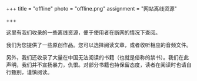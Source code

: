 +++
title = "offline"
photo = "offline.png"
assignment = "网站离线资源"

+++

这里有我们收录的一些离线资源，便于使用者在断网的情况下查阅。
<!--more-->

我们为您提供了一些原创作品。您可以选择阅读文章，或者收听相应的音频文件。

另外，我们还收录了大量在中国无法阅读的书籍（也就是俗称的禁书）。我们在此声明，我们并不宣扬暴力，仇恨。对部分书籍也持保留态度，读者在阅读时也请自行甄别，谨慎阅读。
